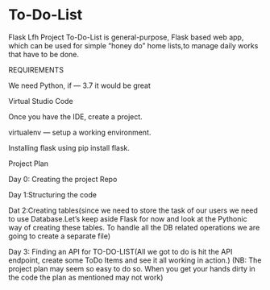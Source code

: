 # To-Do-List
Flask Lfh Project
To-Do-List is general-purpose, Flask based web app, which can be used for simple “honey do” home lists,to manage daily works that have to be done.

REQUIREMENTS

 We need Python, if — 3.7 it would be great
 
Virtual Studio Code

Once you have the IDE, create a project. 

virtualenv — setup a working environment.

Installing flask using pip install flask.

Project Plan

Day 0: Creating the project Repo

Day 1:Structuring the code

Dat 2:Creating tables(since we need to store the task of our users we need to use Database.Let’s keep aside Flask for now and look at the Pythonic way of creating these tables. To handle all the DB related operations we are going to create a separate file)

Day 3: Finding an API for TO-DO-LIST(All we got to do is hit the API endpoint, create some ToDo Items and see it all working in action.)
(NB: The project plan may seem so easy to do so. When you get your hands dirty in the code the plan as mentioned may not work)

